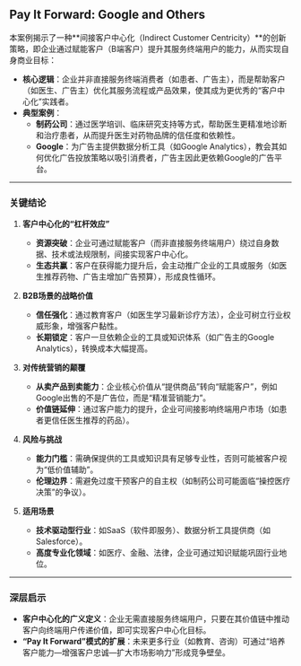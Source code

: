 ## Pay It Forward: Google and Others
 
本案例揭示了一种**间接客户中心化（Indirect Customer Centricity）**的创新策略，即企业通过赋能客户（B端客户）提升其服务终端用户的能力，从而实现自身商业目标：  
- **核心逻辑**：企业并非直接服务终端消费者（如患者、广告主），而是帮助客户（如医生、广告主）优化其服务流程或产品效果，使其成为更优秀的“客户中心化”实践者。  
- **典型案例**：  
  - **制药公司**：通过医学培训、临床研究支持等方式，帮助医生更精准地诊断和治疗患者，从而提升医生对药物品牌的信任度和依赖性。  
  - **Google**：为广告主提供数据分析工具（如Google Analytics），教会其如何优化广告投放策略以吸引消费者，广告主因此更依赖Google的广告平台。  

---

### 关键结论  
1. **客户中心化的“杠杆效应”**  
   - **资源突破**：企业可通过赋能客户（而非直接服务终端用户）绕过自身数据、技术或法规限制，间接实现客户中心化。  
   - **生态共赢**：客户在获得能力提升后，会主动推广企业的工具或服务（如医生推荐药物、广告主增加广告预算），形成良性循环。  

2. **B2B场景的战略价值**  
   - **信任强化**：通过教育客户（如医生学习最新诊疗方法），企业可树立行业权威形象，增强客户黏性。  
   - **长期锁定**：客户一旦依赖企业的工具或知识体系（如广告主的Google Analytics），转换成本大幅提高。  

3. **对传统营销的颠覆**  
   - **从卖产品到卖能力**：企业核心价值从“提供商品”转向“赋能客户”，例如Google出售的不是广告位，而是“精准营销能力”。  
   - **价值链延伸**：通过客户能力的提升，企业可间接影响终端用户市场（如患者更信任医生推荐的药品）。  

4. **风险与挑战**  
   - **能力门槛**：需确保提供的工具或知识具有足够专业性，否则可能被客户视为“低价值辅助”。  
   - **伦理边界**：需避免过度干预客户的自主权（如制药公司可能面临“操控医疗决策”的争议）。  

5. **适用场景**  
   - **技术驱动型行业**：如SaaS（软件即服务）、数据分析工具提供商（如Salesforce）。  
   - **高度专业化领域**：如医疗、金融、法律，企业可通过知识赋能巩固行业地位。  

---

### 深层启示  
- **客户中心化的广义定义**：企业无需直接服务终端用户，只要在其价值链中推动客户向终端用户传递价值，即可实现客户中心化目标。  
- **“Pay It Forward”模式的扩展**：未来更多行业（如教育、咨询）可通过“培养客户能力—增强客户忠诚—扩大市场影响力”形成竞争壁垒。